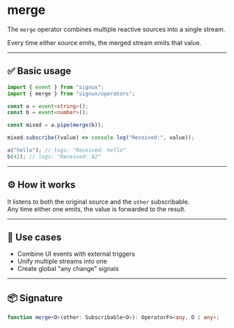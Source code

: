 # merge

The `merge` operator combines multiple reactive sources into a single stream.

Every time either source emits, the merged stream emits that value.

---

## ✅ Basic usage

```ts
import { event } from "signux";
import { merge } from "signux/operators";

const a = event<string>();
const b = event<number>();

const mixed = a.pipe(merge(b));

mixed.subscribe((value) => console.log("Received:", value));

a("hello"); // logs: "Received: hello"
b(42); // logs: "Received: 42"
```

---

## ⚙️ How it works

It listens to both the original source and the `other` subscribable.  
Any time either one emits, the value is forwarded to the result.

---

## 🧩 Use cases

- Combine UI events with external triggers
- Unify multiple streams into one
- Create global "any change" signals

---

## 📦 Signature

```ts
function merge<O>(other: Subscribable<O>): OperatorFn<any, O | any>;
```
